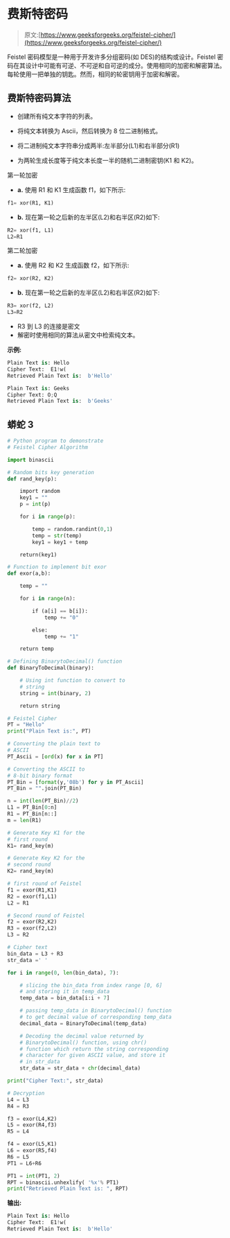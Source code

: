 # 费斯特密码

> 原文:[https://www.geeksforgeeks.org/feistel-cipher/](https://www.geeksforgeeks.org/feistel-cipher/)

Feistel 密码模型是一种用于开发许多分组密码(如 DES)的结构或设计。Feistel 密码在其设计中可能有可逆、不可逆和自可逆的成分。使用相同的加密和解密算法。每轮使用一把单独的钥匙。然而，相同的轮密钥用于加密和解密。

## 费斯特密码算法

*   创建所有纯文本字符的列表。

*   将纯文本转换为 Ascii，然后转换为 8 位二进制格式。

*   将二进制纯文本字符串分成两半:左半部分(L1)和右半部分(R1)

*   为两轮生成长度等于纯文本长度一半的随机二进制密钥(K1 和 K2)。

第一轮加密

*   **a.** 使用 R1 和 K1 生成函数 f1，如下所示:

```py
f1= xor(R1, K1)
```

*   **b.** 现在第一轮之后新的左半区(L2)和右半区(R2)如下:

```py
R2= xor(f1, L1)
L2=R1
```

第二轮加密

*   **a.** 使用 R2 和 K2 生成函数 f2，如下所示:

```py
f2= xor(R2, K2)
```

*   **b.** 现在第一轮之后新的左半区(L2)和右半区(R2)如下:

```py
R3= xor(f2, L2)
L3=R2
```

*   R3 到 L3 的连接是密文
*   解密时使用相同的算法从密文中检索纯文本。

**示例:**

```py
Plain Text is: Hello
Cipher Text:  E1!w(
Retrieved Plain Text is:  b'Hello'

Plain Text is: Geeks
Cipher Text: O;Q
Retrieved Plain Text is:  b'Geeks'
```

## 蟒蛇 3

```py
# Python program to demonstrate
# Feistel Cipher Algorithm

import binascii

# Random bits key generation
def rand_key(p):

    import random
    key1 = ""
    p = int(p)

    for i in range(p):

        temp = random.randint(0,1)
        temp = str(temp)
        key1 = key1 + temp

    return(key1)

# Function to implement bit exor
def exor(a,b):

    temp = ""

    for i in range(n):

        if (a[i] == b[i]):
            temp += "0"

        else:
            temp += "1"

    return temp

# Defining BinarytoDecimal() function
def BinaryToDecimal(binary):

    # Using int function to convert to
    # string   
    string = int(binary, 2)

    return string

# Feistel Cipher
PT = "Hello"
print("Plain Text is:", PT)

# Converting the plain text to
# ASCII
PT_Ascii = [ord(x) for x in PT]

# Converting the ASCII to
# 8-bit binary format
PT_Bin = [format(y,'08b') for y in PT_Ascii]
PT_Bin = "".join(PT_Bin)

n = int(len(PT_Bin)//2)
L1 = PT_Bin[0:n]
R1 = PT_Bin[n::]
m = len(R1)

# Generate Key K1 for the
# first round
K1= rand_key(m)

# Generate Key K2 for the
# second round
K2= rand_key(m)

# first round of Feistel
f1 = exor(R1,K1)
R2 = exor(f1,L1)
L2 = R1

# Second round of Feistel
f2 = exor(R2,K2)
R3 = exor(f2,L2)
L3 = R2

# Cipher text
bin_data = L3 + R3
str_data =' '

for i in range(0, len(bin_data), 7):

    # slicing the bin_data from index range [0, 6]
    # and storing it in temp_data
    temp_data = bin_data[i:i + 7]

    # passing temp_data in BinarytoDecimal() function
    # to get decimal value of corresponding temp_data
    decimal_data = BinaryToDecimal(temp_data)

    # Decoding the decimal value returned by 
    # BinarytoDecimal() function, using chr() 
    # function which return the string corresponding 
    # character for given ASCII value, and store it 
    # in str_data
    str_data = str_data + chr(decimal_data)

print("Cipher Text:", str_data)

# Decryption
L4 = L3
R4 = R3

f3 = exor(L4,K2)
L5 = exor(R4,f3)
R5 = L4

f4 = exor(L5,K1)
L6 = exor(R5,f4)
R6 = L5
PT1 = L6+R6

PT1 = int(PT1, 2)
RPT = binascii.unhexlify( '%x'% PT1)
print("Retrieved Plain Text is: ", RPT)
```

**输出:**

```py
Plain Text is: Hello
Cipher Text:  E1!w(
Retrieved Plain Text is:  b'Hello'
```